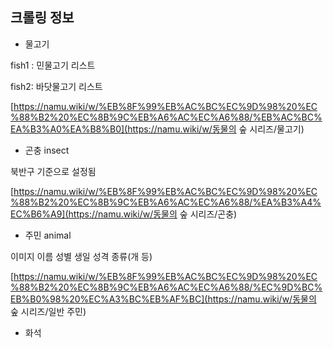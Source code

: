 ## 크롤링 정보



- 물고기

fish1 : 민물고기 리스트

fish2: 바닷물고기 리스트

[https://namu.wiki/w/%EB%8F%99%EB%AC%BC%EC%9D%98%20%EC%88%B2%20%EC%8B%9C%EB%A6%AC%EC%A6%88/%EB%AC%BC%EA%B3%A0%EA%B8%B0](https://namu.wiki/w/동물의 숲 시리즈/물고기)

- 곤충 insect 

북반구 기준으로 설정됨

[https://namu.wiki/w/%EB%8F%99%EB%AC%BC%EC%9D%98%20%EC%88%B2%20%EC%8B%9C%EB%A6%AC%EC%A6%88/%EA%B3%A4%EC%B6%A9](https://namu.wiki/w/동물의 숲 시리즈/곤충)

-   주민 animal

이미지 이름 성별 생일 성격 종류(개 등)

[https://namu.wiki/w/%EB%8F%99%EB%AC%BC%EC%9D%98%20%EC%88%B2%20%EC%8B%9C%EB%A6%AC%EC%A6%88/%EC%9D%BC%EB%B0%98%20%EC%A3%BC%EB%AF%BC](https://namu.wiki/w/동물의 숲 시리즈/일반 주민)

- 화석